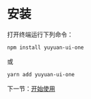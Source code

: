 # 安装

打开终端运行下列命令：

```bash
npm install yuyuan-ui-one
```

或

```bash
yarn add yuyuan-ui-one
```

下一节：[开始使用](#/doc/get-start)
